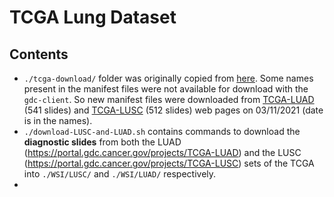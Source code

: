 # TCGA Lung Dataset

## Contents

* `./tcga-download/` folder was originally copied from [here](https://github.com/binli123/dsmil-wsi/tree/master/tcga-download). Some names present in the manifest files were not available for download with the `gdc-client`. So new manifest files were downloaded from [TCGA-LUAD](https://portal.gdc.cancer.gov/repository?facetTab=files&filters=%7B%22content%22%3A%5B%7B%22content%22%3A%7B%22field%22%3A%22cases.project.project_id%22%2C%22value%22%3A%5B%22TCGA-LUAD%22%5D%7D%2C%22op%22%3A%22in%22%7D%2C%7B%22content%22%3A%7B%22field%22%3A%22files.experimental_strategy%22%2C%22value%22%3A%5B%22Diagnostic%20Slide%22%5D%7D%2C%22op%22%3A%22in%22%7D%5D%2C%22op%22%3A%22and%22%7D&searchTableTab=files) (541 slides) and [TCGA-LUSC](https://portal.gdc.cancer.gov/repository?facetTab=files&filters=%7B%22content%22%3A%5B%7B%22content%22%3A%7B%22field%22%3A%22cases.project.project_id%22%2C%22value%22%3A%5B%22TCGA-LUSC%22%5D%7D%2C%22op%22%3A%22in%22%7D%2C%7B%22content%22%3A%7B%22field%22%3A%22files.experimental_strategy%22%2C%22value%22%3A%5B%22Diagnostic%20Slide%22%5D%7D%2C%22op%22%3A%22in%22%7D%5D%2C%22op%22%3A%22and%22%7D&searchTableTab=files) (512 slides) web pages on 03/11/2021 (date is in the names).
* `./download-LUSC-and-LUAD.sh` contains commands to download the **diagnostic slides** from both the LUAD (https://portal.gdc.cancer.gov/projects/TCGA-LUAD) and the LUSC (https://portal.gdc.cancer.gov/projects/TCGA-LUSC) sets of the TCGA into `./WSI/LUSC/` and `./WSI/LUAD/` respectively.
* 
